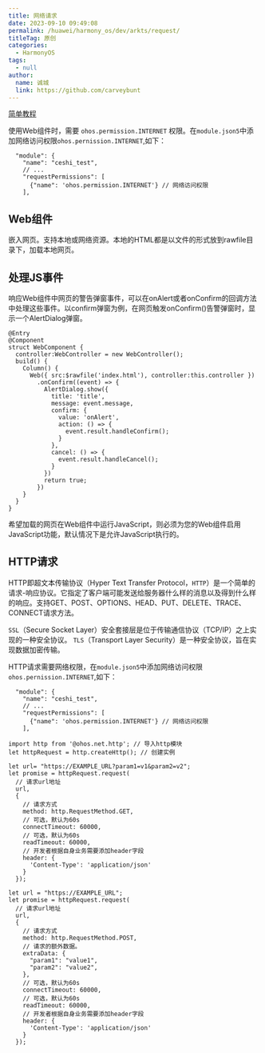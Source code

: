 ```yaml
---
title: 网络请求
date: 2023-09-10 09:49:08
permalink: /huawei/harmony_os/dev/arkts/request/
titleTag: 原创
categories: 
  - HarmonyOS
tags: 
  - null
author: 
  name: 诚城
  link: https://github.com/carveybunt
---
```


[简单教程](https://developer.huawei.com/consumer/cn/training/course/slightMooc/C101667364948559963)

使用Web组件时，需要 `ohos.permission.INTERNET` 权限。在`module.json5`中添加网络访问权限`ohos.pernission.INTERNET`,如下：

```json5
  "module": {
    "name": "ceshi_test",
    // ...
    "requestPermissions": [
      {"name": 'ohos.permission.INTERNET'} // 网络访问权限
    ],
```

## Web组件

嵌入网页。支持本地或网络资源。本地的HTML都是以文件的形式放到rawfile目录下，加载本地网页。

## 处理JS事件

响应Web组件中网页的警告弹窗事件，可以在onAlert或者onConfirm的回调方法中处理这些事件。以confirm弹窗为例，在网页触发onConfirm()告警弹窗时，显示一个AlertDialog弹窗。

```ets
@Entry
@Component
struct WebComponent {
  controller:WebController = new WebController();
  build() {
    Column() {
      Web({ src:$rawfile('index.html'), controller:this.controller })
        .onConfirm((event) => {
          AlertDialog.show({
            title: 'title',
            message: event.message,
            confirm: {
              value: 'onAlert',
              action: () => {
                event.result.handleConfirm();
              }
            },
            cancel: () => {
              event.result.handleCancel();
            }
          })
          return true;
        })
    }
  }
}
```

希望加载的网页在Web组件中运行JavaScript，则必须为您的Web组件启用JavaScript功能，默认情况下是允许JavaScript执行的。

## HTTP请求

HTTP即超文本传输协议（Hyper Text Transfer Protocol，`HTTP`）是一个简单的请求-响应协议。它指定了客户端可能发送给服务器什么样的消息以及得到什么样的响应。支持GET、POST、OPTIONS、HEAD、PUT、DELETE、TRACE、CONNECT请求方法。

`SSL`（Secure Socket Layer）安全套接层是位于传输通信协议（TCP/IP）之上实现的一种安全协议。
`TLS`（Transport Layer Security）是一种安全协议，旨在实现数据加密传输。

HTTP请求需要网络权限，在`module.json5`中添加网络访问权限`ohos.pernission.INTERNET`,如下：

```json5
  "module": {
    "name": "ceshi_test",
    // ...
    "requestPermissions": [
      {"name": 'ohos.permission.INTERNET'} // 网络访问权限
    ],
```

```ets
import http from '@ohos.net.http'; // 导入http模块
let httpRequest = http.createHttp(); // 创建实例

let url= "https://EXAMPLE_URL?param1=v1&param2=v2";
let promise = httpRequest.request(
  // 请求url地址
  url,
  {
    // 请求方式
    method: http.RequestMethod.GET,
    // 可选，默认为60s
    connectTimeout: 60000,
    // 可选，默认为60s
    readTimeout: 60000,
    // 开发者根据自身业务需要添加header字段
    header: {
      'Content-Type': 'application/json'
    }
  });

let url = "https://EXAMPLE_URL";
let promise = httpRequest.request(
  // 请求url地址
  url,
  {
    // 请求方式
    method: http.RequestMethod.POST,
    // 请求的额外数据。
    extraData: {
      "param1": "value1",
      "param2": "value2",
    },
    // 可选，默认为60s
    connectTimeout: 60000,
    // 可选，默认为60s
    readTimeout: 60000,
    // 开发者根据自身业务需要添加header字段
    header: {
      'Content-Type': 'application/json'
    }
  });

```
